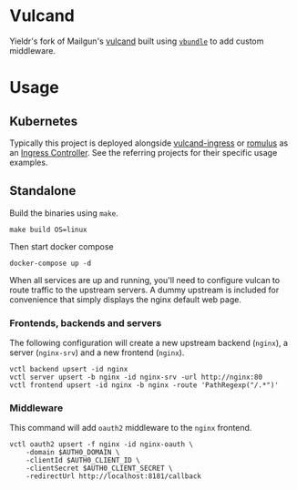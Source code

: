 # Vulcand

Yieldr's fork of Mailgun's [vulcand](https://github.com/vulcand/vulcand) built using [`vbundle`](http://vulcand.github.io/middlewares.html#vbundle) to add custom middleware.

# Usage

## Kubernetes

Typically this project is deployed alongside [vulcand-ingress](https://github.com/yieldr/vulcand-ingress) or [romulus](https://github.com/albertrdixon/romulus) as an [Ingress Controller](https://kubernetes.io/docs/concepts/services-networking/ingress/#ingress-controllers). See the referring projects for their specific usage examples.

## Standalone

Build the binaries using `make`.

	make build OS=linux

Then start docker compose

	docker-compose up -d

When all services are up and running, you'll need to configure vulcan to route traffic to the upstream servers. A dummy upstream is included for convenience that simply displays the nginx default web page.

### Frontends, backends  and servers

The following configuration will create a new upstream backend (`nginx`), a server (`nginx-srv`) and a new frontend (`nginx`).

	vctl backend upsert -id nginx
	vctl server upsert -b nginx -id nginx-srv -url http://nginx:80
	vctl frontend upsert -id nginx -b nginx -route 'PathRegexp("/.*")'

### Middleware

This command will add `oauth2` middleware to the `nginx` frontend.

	vctl oauth2 upsert -f nginx -id nginx-oauth \
		-domain $AUTH0_DOMAIN \
		-clientId $AUTH0_CLIENT_ID \
		-clientSecret $AUTH0_CLIENT_SECRET \
		-redirectUrl http://localhost:8181/callback

